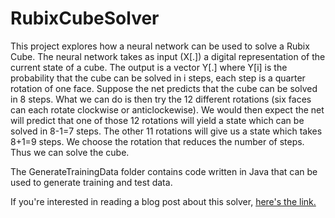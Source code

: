 # RubixCubeSolver

This project explores how a neural network can be used to solve a Rubix Cube.
The neural network takes as input (X[.]) a digital representation of the current state of a cube.
The output is a vector Y[.] where Y[i] is the probability that the cube can be solved in i steps, each step is a quarter rotation of one face. 
Suppose the net predicts that the cube can be solved in 8 steps.
What we can do is then try the 12 different rotations (six faces can each rotate clockwise or anticlockewise). We would then expect the net will predict that one of those 12 rotations will yield a state which can be solved in 8-1=7 steps. The other 11 rotations will give us a state which takes 8+1=9 steps. We choose the rotation that reduces the number of steps. 
Thus we can solve the cube. 

The GenerateTrainingData folder contains code written in Java that can be used to generate training and test data. 

If you're interested in reading a blog post about this solver, [here's the link.](https://abitofmaths.blogspot.com/2023/08/using-neural-network-to-solve-rubiks.html)
